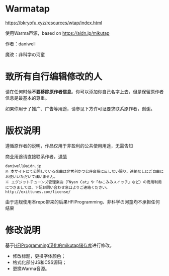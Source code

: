 # Warmatap

https://bkryofu.xyz/resources/wtap/index.html

使用Warma声源，based on https://aidn.jp/mikutap

作者：daniwell

魔改：非科学の河童

# 致所有自行编辑修改的人

请在任何时候**不要移除原作者信息**。你可以添加你自己名字上去，但是保留原作者信息是最基本的尊重。

如果你用于了推广、广告等用途，请参见下方许可证要求联系原作者，谢谢。

# 版权说明  

遵循原作者的说明，作品仅用于非盈利的公共使用用途，无需告知  

商业用途请直接联系作者，[详情](https://aidn.jp/about/)

```
daniwell@aidn.jp
※ 本サイトにて公開している楽曲は非営利かつ公序良俗に反しない限り、連絡なしにご自由にお使いいただいて構いません。
※ エグジットチューンズ管理楽曲（「Nyan Cat」や「ねこみみスイッチ」など）の商用利用につきましては、下記お問い合わせ窓口よりご連絡ください。
http://exittunes.com/license/
```

由于违规使用本repo带来的后果HFIProgramming、非科学の河童均不承担任何结果  

# 修改说明  

基于[HFIProgramming汉化的mikutap储存库](https://github.com/HFIProgramming/mikutap/)进行修改。

 - 修改标题，更换字体颜色；
 - 格式化部分JS和CSS源码；
 - 更换Warma音源。




